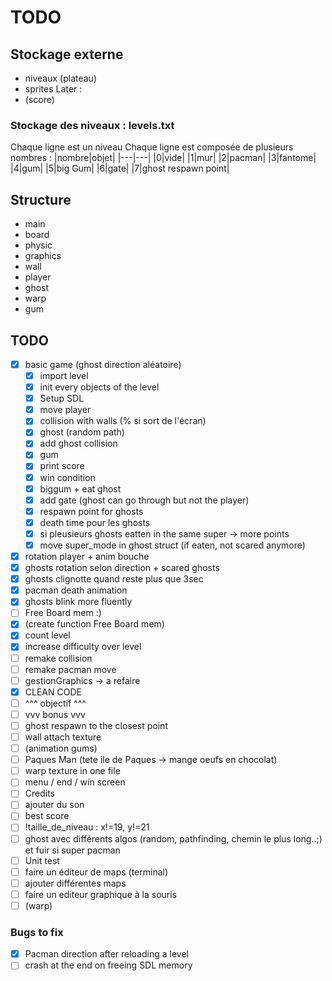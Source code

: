 # TODO

## Stockage externe

- niveaux (plateau)
- sprites
Later :
- (score)

### Stockage des niveaux : levels.txt
Chaque ligne est un niveau
Chaque ligne est composée de plusieurs nombres :
|nombre|objet|
|---|---|
|0|vide|
|1|mur|
|2|pacman|
|3|fantome|
|4|gum|
|5|big Gum|
|6|gate|
|7|ghost respawn point|


## Structure

- main
- board
- physic
- graphics
- wall
- player
- ghost
- warp
- gum

## TODO

- [x] basic game (ghost direction aléatoire)
  - [X] import level
  - [X] init every objects of the level
  - [X] Setup SDL
  - [X] move player
  - [X] collision with walls (% si sort de l'écran)
  - [X] ghost (random path)
  - [X] add ghost collision
  - [X] gum
  - [X] print score
  - [x] win condition
  - [x] biggum + eat ghost
  - [x] add gate (ghost can go through but not the player)
  - [x] respawn point for ghosts
  - [x] death time pour les ghosts
  - [x] si pleusieurs ghosts eatten in the same super -> more points
  - [x] move super_mode in ghost struct (if eaten, not scared anymore)
- [x] rotation player + anim bouche 
- [x] ghosts rotation selon direction + scared ghosts
- [x] ghosts clignotte quand reste plus que 3sec
- [x] pacman death animation
- [x] ghosts blink more fluently
- [ ] Free Board mem :)
- [x] (create function Free Board mem)
- [x] count level
- [x] increase difficulty over level
- [ ] remake collision
- [ ] remake pacman move
- [ ] gestionGraphics -> a refaire
- [x] CLEAN CODE
- [ ] ^^^ objectif ^^^
- [ ] vvv  bonus   vvv 
- [ ] ghost respawn to the closest point
- [ ] wall attach texture
- [ ] (animation gums)
- [ ] Paques Man (tete ile de Paques -> mange oeufs en chocolat)
- [ ] warp texture in one file
- [ ] menu / end / win screen
- [ ] Credits
- [ ] ajouter du son
- [ ] best score
- [ ] !taille_de_niveau : x!=19, y!=21
- [ ] ghost avec différents algos (random, pathfinding, chemin le plus long..;) et fuir si super pacman
- [ ] Unit test
- [ ] faire un éditeur de maps (terminal)
- [ ] ajouter différentes maps
- [ ] faire un editeur graphique à la souris
- [ ] (warp)

### Bugs to fix

- [x] Pacman direction after reloading a level
- [ ] crash at the end on freeing SDL memory